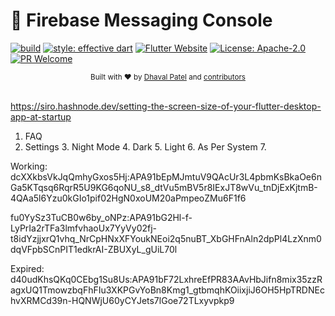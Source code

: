 # 🚀 Firebase Messaging Console

<p align="left">
	<a href="https://github.com/Dhaval2404/firebase-messaging-console/actions"><img src="https://github.com/Dhaval2404/firebase-messaging-console/workflows/flutter%20analyze/badge.svg" alt="build"></a>
	<a href="https://github.com/tenhobi/effective_dart"><img src="https://img.shields.io/badge/style-effective_dart-40c4ff.svg" alt="style: effective dart"></a>
	<a href="https://flutter.dev/"><img src="https://img.shields.io/badge/flutter-website-deepskyblue.svg" alt="Flutter Website"></a>
	<a href="https://opensource.org/licenses/Apache-2.0"><img src="https://img.shields.io/badge/License-Apache%202.0-blue.svg" alt="License: Apache-2.0"></a>
	<a href="https://github.com/Dhaval2404/firebase-messaging-console"><img src="https://img.shields.io/badge/PRs-welcome-brightgreen.svg" alt="PR Welcome"></a>
</p>

<div align="center">
  <sub>Built with ❤︎ by
  <a href="https://twitter.com/Dhaval2404">Dhaval Patel</a> and
  <a href="https://github.com/dhaval2404/firebase-messaging-console/graphs/contributors">
    contributors
  </a>
</div>
<br/>




https://siro.hashnode.dev/setting-the-screen-size-of-your-flutter-desktop-app-at-startup

1. FAQ
2. Settings
    3. Night Mode
        4. Dark
        5. Light
        6. As Per System
    7.


Working:
dcXXkbsVkJqQmhyGxos5Hj:APA91bEpMJmtuV9QAcUr3L4pbmKsBkaOe6nGa5KTqsq6RqrR5U9KG6qoNU_s8_dtVu5mBV5r8IExJT8wVu_tnDjExKjtmB-4QAa5l6Yzu0kGIo1pif02HgN0xoUM20aPmpeoZMu6F1f6

fu0YySz3TuCB0w6by_oNPz:APA91bG2Hl-f-LyPrIa2rTFa3lmfvhaoUx7YyVy02fj-t8idYzjjxrQ1vhq_NrCpHNxXFYoukNEoi2q5nuBT_XbGHFnAln2dpPl4LzXnm0dqVFpbSCnPIT1edkrAI-ZBUXyL_gUiL70l

Expired:
d40udKhsQKq0CEbg1Su8Us:APA91bF72LxhreEfPR83AAvHbJifn8mix35zzRagxUQ1TmowzbqFhFIu3XKPGvYoBn8Kmg1_gtbmqhKOiixjiJ6OH5HpTRDNEchvXRMCd39n-HQNWjU60yCYJets7lGoe72TLxyvpkp9




